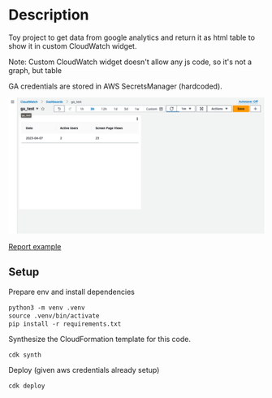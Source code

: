 # Description
Toy project to get data from google analytics and return it as html table to show it in custom CloudWatch widget. 

Note: Custom CloudWatch widget doesn't allow any js code, so it's not a graph, but table

GA credentials are stored in AWS SecretsManager (hardcoded). 

![pic](./docs/CWdashboardScreenshot.png)

[Report example](./docs/html_report_example.html)

## Setup
Prepare env and install dependencies
```
python3 -m venv .venv
source .venv/bin/activate
pip install -r requirements.txt
```

Synthesize the CloudFormation template for this code.

```
cdk synth
```

Deploy (given aws credentials already setup)

```shell
cdk deploy
```

